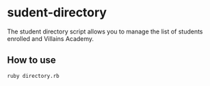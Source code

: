 # sudent-directory

The student directory script allows you to manage the list of students enrolled and Villains Academy.

## How to use ##

```shell
ruby directory.rb
```